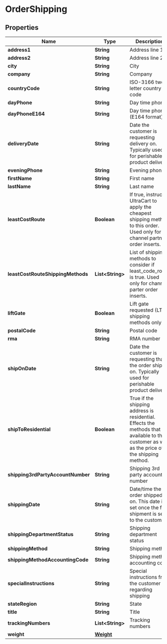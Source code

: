 
# OrderShipping

## Properties
Name | Type | Description | Notes
------------ | ------------- | ------------- | -------------
**address1** | **String** | Address line 1 |  [optional]
**address2** | **String** | Address line 2 |  [optional]
**city** | **String** | City |  [optional]
**company** | **String** | Company |  [optional]
**countryCode** | **String** | ISO-3166 two letter country code |  [optional]
**dayPhone** | **String** | Day time phone |  [optional]
**dayPhoneE164** | **String** | Day time phone (E164 format) |  [optional]
**deliveryDate** | **String** | Date the customer is requesting delivery on.  Typically used for perishable product delivery. |  [optional]
**eveningPhone** | **String** | Evening phone |  [optional]
**firstName** | **String** | First name |  [optional]
**lastName** | **String** | Last name |  [optional]
**leastCostRoute** | **Boolean** | If true, instructs UltraCart to apply the cheapest shipping method to this order.  Used only for channel partner order inserts. |  [optional]
**leastCostRouteShippingMethods** | **List&lt;String&gt;** | List of shipping methods to consider if least_code_route is true. Used only for channel parter order inserts. |  [optional]
**liftGate** | **Boolean** | Lift gate requested (LTL shipping methods only) |  [optional]
**postalCode** | **String** | Postal code |  [optional]
**rma** | **String** | RMA number |  [optional]
**shipOnDate** | **String** | Date the customer is requesting that the order ship on.  Typically used for perishable product delivery. |  [optional]
**shipToResidential** | **Boolean** | True if the shipping address is residential.  Effects the methods that are available to the customer as well as the price of the shipping method. |  [optional]
**shipping3rdPartyAccountNumber** | **String** | Shipping 3rd party account number |  [optional]
**shippingDate** | **String** | Date/time the order shipped on.  This date is set once the first shipment is sent to the customer. |  [optional]
**shippingDepartmentStatus** | **String** | Shipping department status |  [optional]
**shippingMethod** | **String** | Shipping method |  [optional]
**shippingMethodAccountingCode** | **String** | Shipping method accounting code |  [optional]
**specialInstructions** | **String** | Special instructions from the customer regarding shipping |  [optional]
**stateRegion** | **String** | State |  [optional]
**title** | **String** | Title |  [optional]
**trackingNumbers** | **List&lt;String&gt;** | Tracking numbers |  [optional]
**weight** | [**Weight**](Weight.md) |  |  [optional]



